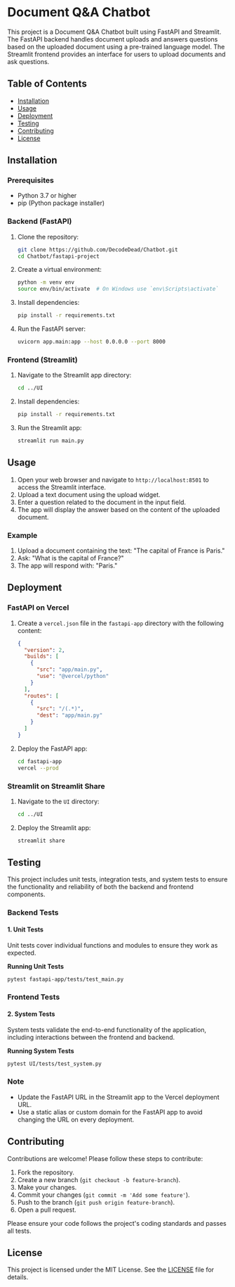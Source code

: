 # Document Q&A Chatbot

This project is a Document Q&A Chatbot built using FastAPI and Streamlit. The FastAPI backend handles document uploads and answers questions based on the uploaded document using a pre-trained language model. The Streamlit frontend provides an interface for users to upload documents and ask questions.

## Table of Contents

- [Installation](#installation)
- [Usage](#usage)
- [Deployment](#deployment)
- [Testing](#testing)
- [Contributing](#contributing)
- [License](#license)

## Installation

### Prerequisites

- Python 3.7 or higher
- pip (Python package installer)

### Backend (FastAPI)

1. Clone the repository:

    ```sh
    git clone https://github.com/DecodeDead/Chatbot.git
    cd Chatbot/fastapi-project
    ```

2. Create a virtual environment:

    ```sh
    python -m venv env
    source env/bin/activate  # On Windows use `env\Scripts\activate`
    ```

3. Install dependencies:

    ```sh
    pip install -r requirements.txt
    ```

4. Run the FastAPI server:

    ```sh
    uvicorn app.main:app --host 0.0.0.0 --port 8000
    ```

### Frontend (Streamlit)

1. Navigate to the Streamlit app directory:

    ```sh
    cd ../UI
    ```

2. Install dependencies:

    ```sh
    pip install -r requirements.txt
    ```

3. Run the Streamlit app:

    ```sh
    streamlit run main.py
    ```

## Usage

1. Open your web browser and navigate to `http://localhost:8501` to access the Streamlit interface.
2. Upload a text document using the upload widget.
3. Enter a question related to the document in the input field.
4. The app will display the answer based on the content of the uploaded document.

### Example

1. Upload a document containing the text: "The capital of France is Paris."
2. Ask: "What is the capital of France?"
3. The app will respond with: "Paris."

## Deployment

### FastAPI on Vercel

1. Create a `vercel.json` file in the `fastapi-app` directory with the following content:

    ```json
    {
      "version": 2,
      "builds": [
        {
          "src": "app/main.py",
          "use": "@vercel/python"
        }
      ],
      "routes": [
        {
          "src": "/(.*)",
          "dest": "app/main.py"
        }
      ]
    }
    ```

2. Deploy the FastAPI app:

    ```sh
    cd fastapi-app
    vercel --prod
    ```

### Streamlit on Streamlit Share

1. Navigate to the `UI` directory:

    ```sh
    cd ../UI
    ```

2. Deploy the Streamlit app:

    ```sh
    streamlit share
    ```

## Testing

This project includes unit tests, integration tests, and system tests to ensure the functionality and reliability of both the backend and frontend components.

### Backend Tests

#### 1. Unit Tests

Unit tests cover individual functions and modules to ensure they work as expected.

**Running Unit Tests**
   ```sh
   pytest fastapi-app/tests/test_main.py
   ```

### Frontend Tests

#### 2. System Tests

System tests validate the end-to-end functionality of the application, including interactions between the frontend and backend.

**Running System Tests**
   ```sh
   pytest UI/tests/test_system.py
   ```

### Note

- Update the FastAPI URL in the Streamlit app to the Vercel deployment URL.
- Use a static alias or custom domain for the FastAPI app to avoid changing the URL on every deployment.

## Contributing

Contributions are welcome! Please follow these steps to contribute:

1. Fork the repository.
2. Create a new branch (`git checkout -b feature-branch`).
3. Make your changes.
4. Commit your changes (`git commit -m 'Add some feature'`).
5. Push to the branch (`git push origin feature-branch`).
6. Open a pull request.

Please ensure your code follows the project's coding standards and passes all tests.

## License

This project is licensed under the MIT License. See the [LICENSE](LICENSE) file for details.
